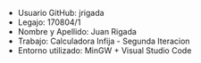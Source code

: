 * Usuario GitHub: jrigada
* Legajo: 170804/1
* Nombre y Apellido: Juan Rigada
* Trabajo: Calculadora Infija - Segunda Iteracion
* Entorno utilizado: MinGW + Visual Studio Code